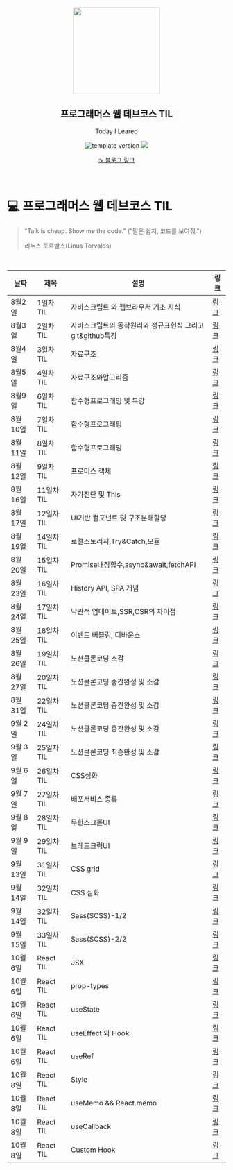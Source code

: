 <br/>
<p align="middle" >
  <img width="200px;" src="./src/images/prgms-logo.png"/>
</p>
<h2 align="middle">프로그래머스 웹 데브코스 TIL</h2>
<p align="middle">Today I Leared</p>
<p align="middle">
  <img src="https://img.shields.io/badge/version-1.0.0-blue?style=flat-square" alt="template version"/>
  <img src="https://img.shields.io/badge/language-md-md.svg?style=flat-square"/>
</p>

<p align="middle">
 <a href="https://velog.io/@alajillo">☕ 블로그 링크</a> 
</p>

<br/>

# 💻 프로그래머스 웹 데브코스 TIL

> "Talk is cheap. Show me the code."
> ("말은 쉽지, 코드를 보여줘.")
>
> 리누스 토르발스(Linus Torvalds)

<br/>

| 날짜     | 제목       | 설명                                                       | 링크                                                                                                                                            |
| -------- | ---------- | ---------------------------------------------------------- | ----------------------------------------------------------------------------------------------------------------------------------------------- |
| 8월2일   | 1일차 TIL  | 자바스크립트 와 웹브라우저 기초 지식                       | [링크](https://velog.io/@alajillo/Day.1-Javascript-%EA%B8%B0%EC%B4%882021.08.02)                                                                |
| 8월3일   | 2일차 TIL  | 자바스크립트의 동작원리와 정규표현식 그리고 git&github특강 | [링크](https://velog.io/@alajillo/Day.2-%EC%9E%90%EB%B0%94%EC%8A%A4%ED%81%AC%EB%A6%BD%ED%8A%B8-%EC%A3%BC%EC%9A%94%EB%AC%B8%EB%B2%9522021.8.3)   |
| 8월4일   | 3일차 TIL  | 자료구조                                                   | [링크](https://velog.io/@alajillo/Day.3-%EC%9E%90%EB%B0%94%EC%8A%A4%ED%81%AC%EB%A6%BD%ED%8A%B8-%EC%A3%BC%EC%9A%94%EB%AC%B8%EB%B2%9532021.8.4)   |
| 8월5일   | 4일차 TIL  | 자료구조와알고리즘                                         | [링크](https://velog.io/@alajillo/Day.4-%EC%9E%90%EB%B0%94%EC%8A%A4%ED%81%AC%EB%A6%BD%ED%8A%B8-%EC%A3%BC%EC%9A%94%EB%AC%B8%EB%B2%9532021.8.5)   |
| 8월9일   | 6일차 TIL  | 함수형프로그래밍 및 특강                                   | [링크](https://velog.io/@alajillo/Day.6-%ED%95%A8%EC%88%98%ED%98%95%ED%94%84%EB%A1%9C%EA%B7%B8%EB%9E%98%EB%B0%8D%EA%B3%BCES6-2021.08.09)        |
| 8월10일  | 7일차 TIL  | 함수형프로그래밍                                           | [링크](https://velog.io/@alajillo/Day.7-%ED%95%A8%EC%88%98%ED%98%95%ED%94%84%EB%A1%9C%EA%B7%B8%EB%9E%98%EB%B0%8D%EA%B3%BCES6-2021.08.10)        |
| 8월11일  | 8일차 TIL  | 함수형프로그래밍                                           | [링크](https://velog.io/@alajillo/Day.8-%ED%95%A8%EC%88%98%ED%98%95%ED%94%84%EB%A1%9C%EA%B7%B8%EB%9E%98%EB%B0%8D%EA%B3%BCES6-2021.08.11)        |
| 8월12일  | 9일차 TIL  | 프로미스 객체                                              | [링크](https://velog.io/@alajillo/Day.9-%ED%95%A8%EC%88%98%ED%98%95%ED%94%84%EB%A1%9C%EA%B7%B8%EB%9E%98%EB%B0%8D%EA%B3%BCES6-2021.08.12)        |
| 8월16일  | 11일차 TIL | 자가진단 및 This                                           | [링크](https://velog.io/@alajillo/Day.11-%EC%9E%90%EB%B0%94%EC%8A%A4%ED%81%AC%EB%A6%BD%ED%8A%B8-%EC%9E%90%EA%B0%80%EC%A7%84%EB%8B%A82021.08.16) |
| 8월17일  | 12일차 TIL | UI기반 컴포넌트 및 구조분해할당                            | [링크](https://velog.io/@alajillo/Day.12-%EB%B0%94%EB%8B%90%EB%9D%BC-%EC%9E%90%EB%B0%94%EC%8A%A4%ED%81%AC%EB%A6%BD%ED%8A%B82021.08.17)          |
| 8월19일  | 14일차 TIL | 로컬스토리지,Try&Catch,모듈                                | [링크](https://velog.io/@alajillo/Day.14-%EB%B0%94%EB%8B%90%EB%9D%BC-%EC%9E%90%EB%B0%94%EC%8A%A4%ED%81%AC%EB%A6%BD%ED%8A%B82021.08.19)          |
| 8월20일  | 15일차 TIL | Promise내장함수,async&await,fetchAPI                       | [링크](https://velog.io/@alajillo/Day.15-%EB%B0%94%EB%8B%90%EB%9D%BC-%EC%9E%90%EB%B0%94%EC%8A%A4%ED%81%AC%EB%A6%BD%ED%8A%B82021.08.20)          |
| 8월 23일 | 16일차 TIL | History API, SPA 개념                                      | [링크](https://velog.io/@alajillo/Day.16-%EB%B0%94%EB%8B%90%EB%9D%BC-%EC%9E%90%EB%B0%94%EC%8A%A4%ED%81%AC%EB%A6%BD%ED%8A%B82021.08.23)          |
| 8월 24일 | 17일차 TIL | 낙관적 업데이트,SSR,CSR의 차이점                           | [링크](https://velog.io/@alajillo/Day.17-%EB%B0%94%EB%8B%90%EB%9D%BC-%EC%9E%90%EB%B0%94%EC%8A%A4%ED%81%AC%EB%A6%BD%ED%8A%B82021.08.24)          |
| 8월 25일 | 18일차 TIL | 이벤트 버블링, 디바운스                                    | [링크](https://velog.io/@alajillo/Day.18-%EB%B0%94%EB%8B%90%EB%9D%BC-%EC%9E%90%EB%B0%94%EC%8A%A4%ED%81%AC%EB%A6%BD%ED%8A%B82021.08.25)          |
| 8월 26일 | 19일차 TIL | 노션클론코딩 소감                                          | [링크](https://velog.io/@alajillo/Day.19-%EB%85%B8%EC%85%98-%ED%81%B4%EB%A1%A0-%EC%BD%94%EB%94%A92021.08.26)                                    |
| 8월 27일 | 20일차 TIL | 노션클론코딩 중간완성 및 소감                              | [링크](https://velog.io/@alajillo/Day.20-%EB%85%B8%EC%85%98-%ED%81%B4%EB%A1%A0-%EC%BD%94%EB%94%A92021.08.27)                                    |
| 8월 31일 | 22일차 TIL | 노션클론코딩 중간완성 및 소감                              | [링크](https://velog.io/@alajillo/Day.21-%EB%85%B8%EC%85%98-%ED%81%B4%EB%A1%A0-%EC%BD%94%EB%94%A92021.08.31)                                    |
| 9월 2일  | 24일차 TIL | 노션클론코딩 중간완성 및 소감                              | [링크](https://velog.io/@alajillo/Day.24-%EB%85%B8%EC%85%98-%ED%81%B4%EB%A1%A0-%EC%BD%94%EB%94%A92021.09.02)                                    |
| 9월 3일  | 25일차 TIL | 노션클론코딩 최종완성 및 소감                              | [링크](https://velog.io/@alajillo/Day.25-%EB%85%B8%EC%85%98-%ED%81%B4%EB%A1%A0-%EC%BD%94%EB%94%A92021.09.03)                                    |
| 9월 6일  | 26일차 TIL | CSS심화                                                    | [링크](https://velog.io/@alajillo/Day.26-CSS-%EC%8B%AC%ED%99%942021.09.06)                                                                      |
| 9월 7일  | 27일차 TIL | 배포서비스 종류                                            | [링크](https://velog.io/@alajillo/Day.27-%EB%B0%B0%ED%8F%AC%EC%84%9C%EB%B9%84%EC%8A%A42021.09.07)                                               |
| 9월 8일  | 28일차 TIL | 무한스크롤UI                                               | [링크](https://velog.io/@alajillo/Day.28-%EB%AC%B4%ED%95%9C%EC%8A%A4%ED%81%AC%EB%A1%A4UI2021.09.08)                                             |
| 9월 9일  | 29일차 TIL | 브레드크럼UI                                               | [링크](https://velog.io/@alajillo/Day.29%EB%B8%8C%EB%A0%88%EB%93%9C%ED%81%AC%EB%9F%BC-UI2021.09.08)                                             |
| 9월 13일 | 31일차 TIL | CSS grid                                                   | [링크](https://velog.io/@alajillo/Day.31-CSS-grid2021.09.13)                                                                                    |
| 9월 14일 | 32일차 TIL | CSS 심화                                                   | [링크](https://velog.io/@alajillo/Day.32-CSS-%EC%8B%AC%ED%99%942021.09.14)                                                                      |
| 9월 14일 | 32일차 TIL | Sass(SCSS)-1/2                                             | [링크](https://velog.io/@alajillo/Day.32-SassSCSS2021.09.14)                                                                                    |
| 9월 15일 | 33일차 TIL | Sass(SCSS)-2/2                                             | [링크](https://velog.io/@alajillo/Day-33)                                                                                                       |
|10월 6일|React TIL|JSX|[링크](https://velog.io/@alajillo/JSX)|
|10월 6일|React TIL|prop-types|[링크](https://velog.io/@alajillo/prop-types)|
|10월 6일|React TIL|useState|[링크](https://velog.io/@alajillo/useState)|
|10월 6일|React TIL|useEffect 와 Hook|[링크](https://velog.io/@alajillo/useEffect-%EC%99%80-Hook)|
|10월 6일|React TIL|useRef|[링크](https://velog.io/@alajillo/useRef)|
|10월 8일|React TIL|Style|[링크](https://velog.io/@alajillo/Style)|
|10월 8일|React TIL|useMemo && React.memo|[링크](https://velog.io/@alajillo/useMemo-React.memo)|
|10월 8일|React TIL|useCallback|[링크](https://velog.io/@alajillo/useCallback)|
|10월 8일|React TIL|Custom Hook|[링크](https://velog.io/@alajillo/Custom-Hook)|